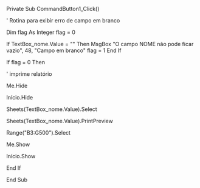 Private Sub CommandButton1_Click()

' Rotina para exibir erro de campo em branco

Dim flag As Integer
flag = 0

If TextBox_nome.Value = "" Then
    MsgBox "O campo NOME não pode ficar vazio", 48, "Campo em branco"
    flag = 1
End If

If flag = 0 Then

' imprime relatório

Me.Hide

Início.Hide

Sheets(TextBox_nome.Value).Select

Sheets(TextBox_nome.Value).PrintPreview

Range("B3:G500").Select

Me.Show

Início.Show

End If

End Sub